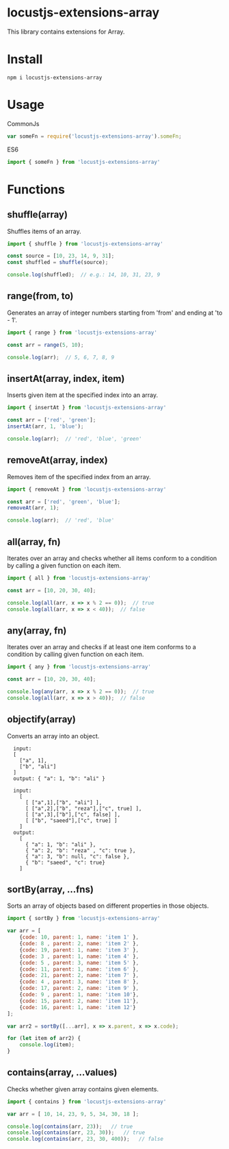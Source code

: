 # locustjs-extensions-array
This library contains extensions for Array.

# Install
```
npm i locustjs-extensions-array
```

# Usage

CommonJs
```javascript
var someFn = require('locustjs-extensions-array').someFn;
```

ES6
```javascript
import { someFn } from 'locustjs-extensions-array'
```

# Functions
## shuffle(array)
Shuffles items of an array.

```javascript
import { shuffle } from 'locustjs-extensions-array'

const source = [10, 23, 14, 9, 31];
const shuffled = shuffle(source);

console.log(shuffled);  // e.g.: 14, 10, 31, 23, 9
```

## range(from, to)
Generates an array of integer numbers starting from 'from' and ending at 'to - 1'.

```javascript
import { range } from 'locustjs-extensions-array'

const arr = range(5, 10);

console.log(arr);  // 5, 6, 7, 8, 9
```

## insertAt(array, index, item)
Inserts given item at the specified index into an array.

```javascript
import { insertAt } from 'locustjs-extensions-array'

const arr = ['red', 'green'];
insertAt(arr, 1, 'blue');

console.log(arr);  // 'red', 'blue', 'green'
```

## removeAt(array, index)
Removes item of the specified index from an array.

```javascript
import { removeAt } from 'locustjs-extensions-array'

const arr = ['red', 'green', 'blue'];
removeAt(arr, 1);

console.log(arr);  // 'red', 'blue'
```

## all(array, fn)
Iterates over an array and checks whether all items conform to a condition by calling a given function on each item.

```javascript
import { all } from 'locustjs-extensions-array'

const arr = [10, 20, 30, 40];

console.log(all(arr, x => x % 2 == 0));  // true
console.log(all(arr, x => x < 40));  // false
```

## any(array, fn)
Iterates over an array and checks if at least one item conforms to a condition by calling given function on each item.

```javascript
import { any } from 'locustjs-extensions-array'

const arr = [10, 20, 30, 40];

console.log(any(arr, x => x % 2 == 0));  // true
console.log(all(arr, x => x > 40));  // false
```

## objectify(array)
Converts an array into an object.

```
  input:
  [
    ["a", 1],
    ["b", "ali"]
  ]
  output: { "a": 1, "b": "ali" }

  input:
    [
      [ ["a",1],["b", "ali"] ],
      [ ["a",2],["b", "reza"],["c", true] ],
      [ ["a",3],["b"],["c", false] ],
      [ ["b", "saeed"],["c", true] ]
    ]
  output:
    [
      { "a": 1, "b": "ali" },
      { "a": 2, "b": "reza" , "c": true },
      { "a": 3, "b": null, "c": false },
      { "b": "saeed", "c": true}
    ]
```

## sortBy(array, ...fns)
Sorts an array of objects based on different properties in those objects.

```javascript
import { sortBy } from 'locustjs-extensions-array'

var arr = [
	{code: 10, parent: 1, name: 'item 1' },
	{code: 8 , parent: 2, name: 'item 2' },
	{code: 19, parent: 1, name: 'item 3' },
	{code: 3 , parent: 1, name: 'item 4' },
	{code: 5 , parent: 3, name: 'item 5' },
	{code: 11, parent: 1, name: 'item 6' },
	{code: 21, parent: 2, name: 'item 7' },
	{code: 4 , parent: 3, name: 'item 8' },
	{code: 17, parent: 2, name: 'item 9' },
	{code: 9 , parent: 1, name: 'item 10'},
	{code: 15, parent: 2, name: 'item 11'},
	{code: 16, parent: 1, name: 'item 12'}
];

var arr2 = sortBy([...arr], x => x.parent, x => x.code);

for (let item of arr2) {
	console.log(item);
}
```

## contains(array, ...values)
Checks whether given array contains given elements.

```javascript
import { contains } from 'locustjs-extensions-array'

var arr = [ 10, 14, 23, 9, 5, 34, 30, 18 ];

console.log(contains(arr, 23));   // true
console.log(contains(arr, 23, 30));   // true
console.log(contains(arr, 23, 30, 400));   // false
```


